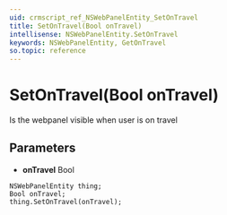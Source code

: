 ```yaml
---
uid: crmscript_ref_NSWebPanelEntity_SetOnTravel
title: SetOnTravel(Bool onTravel)
intellisense: NSWebPanelEntity.SetOnTravel
keywords: NSWebPanelEntity, GetOnTravel
so.topic: reference
---
```


# SetOnTravel(Bool onTravel)

Is the webpanel visible when user is on travel

## Parameters

* **onTravel** Bool

```crmscript
NSWebPanelEntity thing;
Bool onTravel;
thing.SetOnTravel(onTravel);
```

